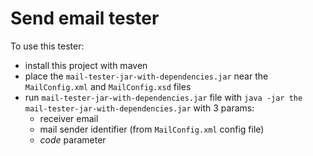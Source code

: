 Send email tester
=================
To use this tester:

* install this project with maven
* place the `mail-tester-jar-with-dependencies.jar` near the `MailConfig.xml` and `MailConfig.xsd` files
* run `mail-tester-jar-with-dependencies.jar` file with `java -jar the mail-tester-jar-with-dependencies.jar` with 3 params:
    - receiver email
    - mail sender identifier (from `MailConfig.xml` config file)
    - *code* parameter

